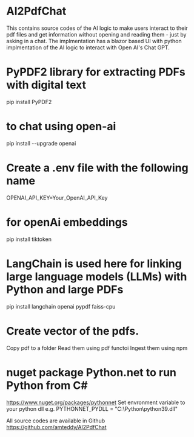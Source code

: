 # AI2PdfChat
This contains source codes of the AI logic to make users interact to their pdf files and get information without opening and reading them - just by asking in a chat. The implmentation has a blazor based UI with python implmentation of the AI logic to interact with Open AI's Chat GPT. 

# PyPDF2 library for extracting PDFs with digital text
pip install PyPDF2

# to chat using open-ai
pip install --upgrade openai

# Create a .env file with the following name
OPENAI_API_KEY=Your_OpenAI_API_Key

# for openAi embeddings
pip install tiktoken

# LangChain is used here for linking large language models (LLMs) with Python and large PDFs
pip install langchain openai pypdf faiss-cpu

# Create vector of the pdfs.
Copy pdf to a folder
Read them using pdf functoi
Ingest them using npm

# nuget package Python.net to run Python from C#
https://www.nuget.org/packages/pythonnet
Set envronment variable to your python dll e.g.
PYTHONNET_PYDLL  = "C:\Python\python39.dll"


All source codes are available in Github https://github.com/amteddy/AI2PdfChat